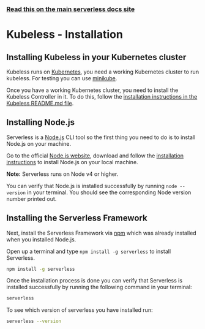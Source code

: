 <!--
title: Serverless Framework - Kubeless Guide - Installing The Serverless Framework and Kubeless
menuText: Installation
menuOrder: 3
description: How to install the Serverless Framework and start using it with Kubeless
layout: Doc
-->

<!-- DOCS-SITE-LINK:START automatically generated  -->

### [Read this on the main serverless docs site](https://www.serverless.com/framework/docs/providers/kubeless/guide/installation)

<!-- DOCS-SITE-LINK:END -->

# Kubeless - Installation

## Installing Kubeless in your Kubernetes cluster

Kubeless runs on [Kubernetes](https://kubernetes.io), you need a working Kubernetes cluster to run kubeless. For testing you can use [minikube](https://github.com/kubernetes/minikube).

Once you have a working Kubernetes cluster, you need to install the Kubeless Controller in it. To do this, follow the [installation instructions in the Kubeless README.md file](https://github.com/kubeless/kubeless#installation).

## Installing Node.js

Serverless is a [Node.js](https://nodejs.org) CLI tool so the first thing you need to do is to install Node.js on your machine.

Go to the official [Node.js website](https://nodejs.org), download and follow the [installation instructions](https://nodejs.org/en/download/) to install Node.js on your local machine.

**Note:** Serverless runs on Node v4 or higher.

You can verify that Node.js is installed successfully by running `node --version` in your terminal. You should see the corresponding Node version number printed out.

## Installing the Serverless Framework

Next, install the Serverless Framework via [npm](https://npmjs.org) which was already installed when you installed Node.js.

Open up a terminal and type `npm install -g serverless` to install Serverless.

```bash
npm install -g serverless
```

Once the installation process is done you can verify that Serverless is installed successfully by running the following command in your terminal:

```bash
serverless
```

To see which version of serverless you have installed run:

```bash
serverless --version
```
